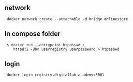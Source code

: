 ## network    
   
     docker network create --attachable -d bridge onlinestore


## in compose folder

     $ docker run --entrypoint htpasswd \
        httpd:2 -Bbn userregistry userpassword > htpasswd

## login 

     docker login registry.digitallab.academy:5001